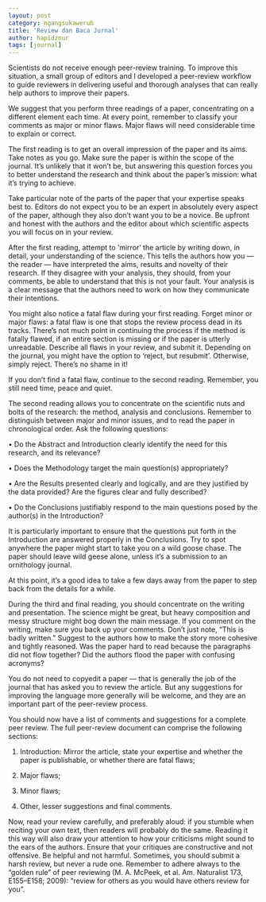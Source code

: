 ```yaml
---
layout: post
category: ngangsukaweruh
title: 'Review dan Baca Jurnal'
author: hapidznur
tags: [journal]
---
```


Scientists do not receive enough peer-review training. To improve this situation, a small group of editors and I developed a peer-review workflow to guide reviewers in delivering useful and thorough analyses that can really help authors to improve their papers.

We suggest that you perform three readings of a paper, concentrating on a different element each time. At every point, remember to classify your comments as major or minor flaws. Major flaws will need considerable time to explain or correct.

The first reading is to get an overall impression of the paper and its aims. Take notes as you go. Make sure the paper is within the scope of the journal. It’s unlikely that it won’t be, but answering this question forces you to better understand the research and think about the paper’s mission: what it’s trying to achieve.

Take particular note of the parts of the paper that your expertise speaks best to. Editors do not expect you to be an expert in absolutely every aspect of the paper, although they also don’t want you to be a novice. Be upfront and honest with the authors and the editor about which scientific aspects you will focus on in your review.

After the first reading, attempt to ‘mirror’ the article by writing down, in detail, your understanding of the science. This tells the authors how you — the reader — have interpreted the aims, results and novelty of their research. If they disagree with your analysis, they should, from your comments, be able to understand that this is not your fault. Your analysis is a clear message that the authors need to work on how they communicate their intentions.

You might also notice a fatal flaw during your first reading. Forget minor or major flaws: a fatal flaw is one that stops the review process dead in its tracks. There’s not much point in continuing the process if the method is fatally flawed, if an entire section is missing or if the paper is utterly unreadable. Describe all flaws in your review, and submit it. Depending on the journal, you might have the option to ‘reject, but resubmit’. Otherwise, simply reject. There’s no shame in it!

If you don’t find a fatal flaw, continue to the second reading. Remember, you still need time, peace and quiet.

The second reading allows you to concentrate on the scientific nuts and bolts of the research: the method, analysis and conclusions. Remember to distinguish between major and minor issues, and to read the paper in chronological order. Ask the following questions:

• Do the Abstract and Introduction clearly identify the need for this research, and its relevance?

• Does the Methodology target the main question(s) appropriately?

• Are the Results presented clearly and logically, and are they justified by the data provided? Are the figures clear and fully described?

• Do the Conclusions justifiably respond to the main questions posed by the author(s) in the Introduction?

It is particularly important to ensure that the questions put forth in the Introduction are answered properly in the Conclusions. Try to spot anywhere the paper might start to take you on a wild goose chase. The paper should leave wild geese alone, unless it’s a submission to an ornithology journal.

At this point, it’s a good idea to take a few days away from the paper to step back from the details for a while.

During the third and final reading, you should concentrate on the writing and presentation. The science might be great, but heavy composition and messy structure might bog down the main message. If you comment on the writing, make sure you back up your comments. Don’t just note, “This is badly written.” Suggest to the authors how to make the story more cohesive and tightly reasoned. Was the paper hard to read because the paragraphs did not flow together? Did the authors flood the paper with confusing acronyms?

You do not need to copyedit a paper — that is generally the job of the journal that has asked you to review the article. But any suggestions for improving the language more generally will be welcome, and they are an important part of the peer-review process.

You should now have a list of comments and suggestions for a complete peer review. The full peer-review document can comprise the following sections:

1. Introduction: Mirror the article, state your expertise and whether the paper is publishable, or whether there are fatal flaws;

2. Major flaws;

3. Minor flaws;

4. Other, lesser suggestions and final comments.

Now, read your review carefully, and preferably aloud: if you stumble when reciting your own text, then readers will probably do the same. Reading it this way will also draw your attention to how your criticisms might sound to the ears of the authors. Ensure that your critiques are constructive and not offensive. Be helpful and not harmful. Sometimes, you should submit a harsh review, but never a rude one. Remember to adhere always to the “golden rule” of peer reviewing (M. A. McPeek, et al. Am. Naturalist 173, E155–E158; 2009): “review for others as you would have others review for you”. 
